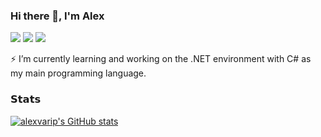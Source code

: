 ### Hi there 👋, I'm Alex

[![](https://vistr.dev/badge?repo=alexvarip.alexvarip&corners=square)](https://github.com/alexvarip/vistr.dev) 
[![](https://img.shields.io/badge/-@alexvarip-purple?style=square&logo=github)](https://github.com/alexvarip)
[![](https://img.shields.io/badge/-Alex%20Varypatis-blue?style=square&logo=Linkedin&logoColor=white&link=https://www.linkedin.com/in/alex-varypatis/)](https://www.linkedin.com/in/alex-varypatis/)<br>

⚡ I’m currently learning and working on the .NET environment with C# as my main programming language.


### 𝗦𝘁𝗮𝘁𝘀
<!--[![alexvarip's GitHub stats](https://github-readme-stats.vercel.app/api?username=alexvarip&show_icons=true)](https://github.com/alexvarip/github-readme-stats)-->
[![alexvarip's GitHub stats](https://github-readme-stats.vercel.app/api?username=alexvarip&show_icons=true&theme=radical)](https://github.com/alexvarip/github-readme-stats)




<!--
**alexvarip/alexvarip** is a ✨ _special_ ✨ repository because its `README.md` (this file) appears on your GitHub profile.

Here are some ideas to get you started:

- 🔭 I’m currently working on ...
- 🌱 I’m currently learning ...
- 👯 I’m looking to collaborate on ...
- 🤔 I’m looking for help with ...
- 💬 Ask me about ...
- 📫 How to reach me: ...
- 😄 Pronouns: ...
- ⚡ Fun fact: ...
-->
